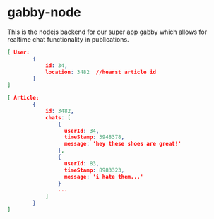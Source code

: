 gabby-node
==========

This is the nodejs backend for our super app gabby which allows for realtime chat functionality in publications.

```json
[ User: 
        {  
            id: 34,  
            location: 3482  //hearst article id
        }
]
```

```json
[ Article: 
        {  
            id: 3482,  
            chats: [
                { 
                  userId: 34,
                  timeStamp: 3948378,
                  message: 'hey these shoes are great!'
                },
                { 
                  userId: 83,
                  timeStamp: 8983323,
                  message: 'i hate them...'
                }
                ...
            ]
        }
]
```